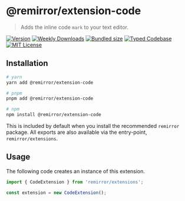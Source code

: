# @remirror/extension-code

> Adds the inline code `mark` to your text editor.

[![Version][version]][npm] [![Weekly Downloads][downloads-badge]][npm] [![Bundled size][size-badge]][size] [![Typed Codebase][typescript]](#) [![MIT License][license]](#)

[version]: https://flat.badgen.net/npm/v/@remirror/extension-code/next
[npm]: https://npmjs.com/package/@remirror/extension-code/v/next
[license]: https://flat.badgen.net/badge/license/MIT/purple
[size]: https://bundlephobia.com/result?p=@remirror/extension-code
[size-badge]: https://flat.badgen.net/bundlephobia/minzip/@remirror/extension-code
[typescript]: https://flat.badgen.net/badge/icon/TypeScript?icon=typescript&label
[downloads-badge]: https://badgen.net/npm/dw/@remirror/extension-code/red?icon=npm

## Installation

```bash
# yarn
yarn add @remirror/extension-code

# pnpm
pnpm add @remirror/extension-code

# npm
npm install @remirror/extension-code
```

This is included by default when you install the recommended `remirror` package. All exports are also available via the entry-point, `remirror/extensions`.

## Usage

The following code creates an instance of this extension.

```ts
import { CodeExtension } from 'remirror/extensions';

const extension = new CodeExtension();
```
